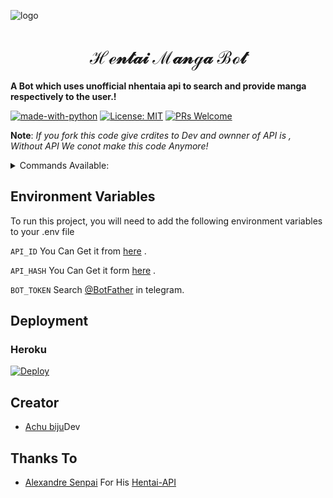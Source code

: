 
![logo](https://telegra.ph/file/63298c5e15f452da6e715.jpg)
<h1 align="center">ℋℯ𝓃𝓉𝒶𝒾 ℳ𝒶𝓃ℊ𝒶 ℬℴ𝓉</h1>

<b>A Bot which uses unofficial nhentaia api to search and provide manga respectively to the user.!</b>



[![made-with-python](https://img.shields.io/badge/Made%20with-Python-1f425f.svg)](https://www.python.org/)
[![License: MIT](https://img.shields.io/badge/License-MIT-yellow.svg)](https://opensource.org/licenses/MIT)
[![PRs Welcome](https://img.shields.io/badge/PRs-welcome-brightgreen.svg?style=flat-square)](http://makeapullrequest.com)

<b>Note</b>: <i>If you fork this code give crdites to Dev and ownner of API is , Without API We conot make this code Anymore!</i>
<details>
  <summary>Commands Available: </summary>

<pre>/start</pre>: Cool command to check if bot is working.
<pre>/Help</pre>: To Get Insturtion To use The bot.
<pre>/nh</pre>: To Get Adult Manga by codes , Example : /nh 339989
</details>


## Environment Variables

To run this project, you will need to add the following environment variables to your .env file

`API_ID` You Can Get it from [here](https://my.telegram.org/) .

`API_HASH` You Can Get it form [here](https://my.telegram.org/) .

`BOT_TOKEN` Search [@BotFather](https://t.me/botfather) in telegram.

## Deployment 

### Heroku

[![Deploy](https://www.herokucdn.com/deploy/button.svg)](https://heroku.com/deploy?template=https://github.com/Achu2234/HentaiMangaBot)




## Creator

- [Achu biju](https://github.com/Achu2234/Heroku-Manga-DL-Bot)Dev


## Thanks To

- [Alexandre Senpai](https://github.com/Achu2234/Heroku-Manga-DL-Bot) For His [Hentai-API](https://pypi.org/project/NHentai-API/)

